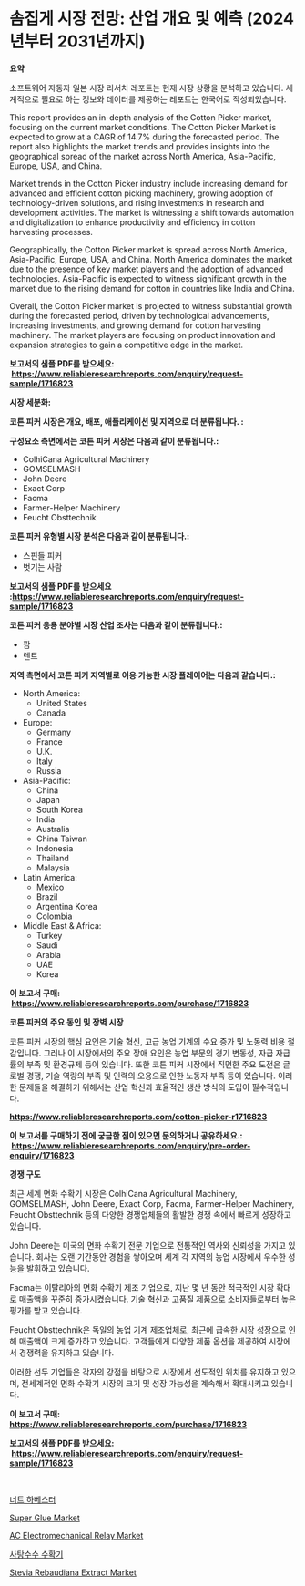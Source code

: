 <p><h1>솜집게 시장 전망: 산업 개요 및 예측 (2024년부터 2031년까지)</h1></p><p><strong>요약</strong></p>
<p><p>소프트웨어 자동자 일본 시장 리서치 레포트는 현재 시장 상황을 분석하고 있습니다. 세계적으로 필요로 하는 정보와 데이터를 제공하는 레포트는 한국어로 작성되었습니다.</p><p>This report provides an in-depth analysis of the Cotton Picker market, focusing on the current market conditions. The Cotton Picker Market is expected to grow at a CAGR of 14.7% during the forecasted period. The report also highlights the market trends and provides insights into the geographical spread of the market across North America, Asia-Pacific, Europe, USA, and China.</p><p>Market trends in the Cotton Picker industry include increasing demand for advanced and efficient cotton picking machinery, growing adoption of technology-driven solutions, and rising investments in research and development activities. The market is witnessing a shift towards automation and digitalization to enhance productivity and efficiency in cotton harvesting processes.</p><p>Geographically, the Cotton Picker market is spread across North America, Asia-Pacific, Europe, USA, and China. North America dominates the market due to the presence of key market players and the adoption of advanced technologies. Asia-Pacific is expected to witness significant growth in the market due to the rising demand for cotton in countries like India and China.</p><p>Overall, the Cotton Picker market is projected to witness substantial growth during the forecasted period, driven by technological advancements, increasing investments, and growing demand for cotton harvesting machinery. The market players are focusing on product innovation and expansion strategies to gain a competitive edge in the market.</p></p>
<p><strong>보고서의 샘플 PDF를 받으세요: &nbsp;<a href="https://www.reliableresearchreports.com/enquiry/request-sample/1716823">https://www.reliableresearchreports.com/enquiry/request-sample/1716823</a></strong></p>
<p><strong>시장 세분화:</strong></p>
<p><strong> 코튼 피커 시장은 개요, 배포, 애플리케이션 및 지역으로 더 분류됩니다. :</strong></p>
<p><strong>구성요소 측면에서는 코튼 피커 시장은 다음과 같이 분류됩니다.:</strong></p>
<p><ul><li>ColhiCana Agricultural Machinery</li><li>GOMSELMASH</li><li>John Deere</li><li>Exact Corp</li><li>Facma</li><li>Farmer-Helper Machinery</li><li>Feucht Obsttechnik</li></ul></p>
<p><strong> 코튼 피커 유형별 시장 분석은 다음과 같이 분류됩니다.:</strong></p>
<p><ul><li>스핀들 피커</li><li>벗기는 사람</li></ul></p>
<p><strong>보고서의 샘플 PDF를 받으세요 :<a href="https://www.reliableresearchreports.com/enquiry/request-sample/1716823">https://www.reliableresearchreports.com/enquiry/request-sample/1716823</a></strong></p>
<p><strong> 코튼 피커 응용 분야별 시장 산업 조사는 다음과 같이 분류됩니다.:</strong></p>
<p><ul><li>팜</li><li>렌트</li></ul></p>
<p><strong>지역 측면에서 코튼 피커 지역별로 이용 가능한 시장 플레이어는 다음과 같습니다.:</strong></p>
<p><ul>
    <li>
        North America:
        <ul>
            <li>United States</li>
            <li>Canada</li>
        </ul>
    </li>
    <li>
        Europe:
        <ul>
            <li>Germany</li>
            <li>France</li>
            <li>U.K.</li>
            <li>Italy</li>
            <li>Russia</li>
        </ul>
    </li>
    <li>
        Asia-Pacific:
        <ul>
            <li>China</li>
            <li>Japan</li>
            <li>South Korea</li>
            <li>India</li>
            <li>Australia</li>
            <li>China Taiwan</li>
            <li>Indonesia</li>
            <li>Thailand</li>
            <li>Malaysia</li>
        </ul>
    </li>
    <li>
        Latin America:
        <ul>
            <li>Mexico</li>
            <li>Brazil</li>
            <li>Argentina Korea</li>
            <li>Colombia</li>
        </ul>
    </li>
    <li>
        Middle East & Africa:
        <ul>
            <li>Turkey</li>
            <li>Saudi</li>
            <li>Arabia</li>
            <li>UAE</li>
            <li>Korea</li>
        </ul>
    </li>
    </ul></p>
<p><strong>이 보고서 구매: &nbsp;<a href="https://www.reliableresearchreports.com/purchase/1716823">https://www.reliableresearchreports.com/purchase/1716823</a></strong></p>
<p><strong>코튼 피커의 주요 동인 및 장벽 시장</strong></p>
<p><p>코튼 피커 시장의 핵심 요인은 기술 혁신, 고급 농업 기계의 수요 증가 및 노동력 비용 절감입니다. 그러나 이 시장에서의 주요 장애 요인은 농업 부문의 경기 변동성, 자급 자급률의 부족 및 환경규제 등이 있습니다. 또한 코튼 피커 시장에서 직면한 주요 도전은 글로벌 경쟁, 기술 역량의 부족 및 인력의 오용으로 인한 노동자 부족 등이 있습니다. 이러한 문제들을 해결하기 위해서는 산업 혁신과 효율적인 생산 방식의 도입이 필수적입니다.</p></p>
<p><strong><a href="https://www.reliableresearchreports.com/cotton-picker-r1716823">https://www.reliableresearchreports.com/cotton-picker-r1716823</a></strong></p>
<p><strong>이 보고서를 구매하기 전에 궁금한 점이 있으면 문의하거나 공유하세요.: &nbsp;<a href="https://www.reliableresearchreports.com/enquiry/pre-order-enquiry/1716823">https://www.reliableresearchreports.com/enquiry/pre-order-enquiry/1716823</a></strong></p>
<p><strong>경쟁 구도</strong></p>
<p><p>최근 세계 면화 수확기 시장은 ColhiCana Agricultural Machinery, GOMSELMASH, John Deere, Exact Corp, Facma, Farmer-Helper Machinery, Feucht Obsttechnik 등의 다양한 경쟁업체들의 활발한 경쟁 속에서 빠르게 성장하고 있습니다.</p><p>John Deere는 미국의 면화 수확기 전문 기업으로 전통적인 역사와 신뢰성을 가지고 있습니다. 회사는 오랜 기간동안 경험을 쌓아오며 세계 각 지역의 농업 시장에서 우수한 성능을 발휘하고 있습니다.</p><p>Facma는 이탈리아의 면화 수확기 제조 기업으로, 지난 몇 년 동안 적극적인 시장 확대로 매출액을 꾸준히 증가시켰습니다. 기술 혁신과 고품질 제품으로 소비자들로부터 높은 평가를 받고 있습니다.</p><p>Feucht Obsttechnik은 독일의 농업 기계 제조업체로, 최근에 급속한 시장 성장으로 인해 매출액이 크게 증가하고 있습니다. 고객들에게 다양한 제품 옵션을 제공하여 시장에서 경쟁력을 유지하고 있습니다.</p><p>이러한 선두 기업들은 각자의 강점을 바탕으로 시장에서 선도적인 위치를 유지하고 있으며, 전세계적인 면화 수확기 시장의 크기 및 성장 가능성을 계속해서 확대시키고 있습니다.</p></p>
<p><strong>이 보고서 구매: &nbsp; <a href="https://www.reliableresearchreports.com/purchase/1716823">https://www.reliableresearchreports.com/purchase/1716823</a></strong></p>
<p><strong>보고서의 샘플 PDF를 받으세요: &nbsp;<a href="https://www.reliableresearchreports.com/enquiry/request-sample/1716823">https://www.reliableresearchreports.com/enquiry/request-sample/1716823</a></strong><strong></strong></p>
<p>&nbsp;</p>
<p><p><a href="https://github.com/vsckjg50460/Market-Research-Report-List-1/blob/main/532554822675.md">너트 하베스터</a></p><p><a href="https://issuu.com/reportprime-2/docs/super-glue-market-size-2030.pptx">Super Glue Market</a></p><p><a href="https://valiant-lunge-8fe.notion.site/AC-Electromechanical-Relay-Market-Research-Report-Its-History-and-Forecast-2024-to-2031-206d6d810d704d18a58f244b68c79345">AC Electromechanical Relay Market</a></p><p><a href="https://github.com/GabrielBlanda5656/Market-Research-Report-List-1/blob/main/205929622676.md">사탕수수 수확기</a></p><p><a href="https://issuu.com/reportprime-2/docs/stevia-rebaudiana-extract-market-size-2030.pptx">Stevia Rebaudiana Extract Market</a></p></p>
